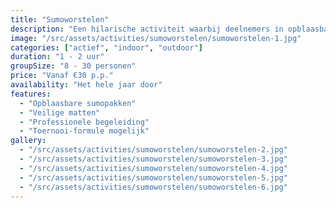 ```yaml
---
title: "Sumoworstelen"
description: "Een hilarische activiteit waarbij deelnemers in opblaasbare sumopakken tegen elkaar strijden."
image: "/src/assets/activities/sumoworstelen/sumoworstelen-1.jpg"
categories: ["actief", "indoor", "outdoor"]
duration: "1 - 2 uur"
groupSize: "8 - 30 personen"
price: "Vanaf €30 p.p."
availability: "Het hele jaar door"
features:
  - "Opblaasbare sumopakken"
  - "Veilige matten"
  - "Professionele begeleiding"
  - "Toernooi-formule mogelijk"
gallery:
  - "/src/assets/activities/sumoworstelen/sumoworstelen-2.jpg"
  - "/src/assets/activities/sumoworstelen/sumoworstelen-3.jpg"
  - "/src/assets/activities/sumoworstelen/sumoworstelen-4.jpg"
  - "/src/assets/activities/sumoworstelen/sumoworstelen-5.jpg"
  - "/src/assets/activities/sumoworstelen/sumoworstelen-6.jpg"
---
```


